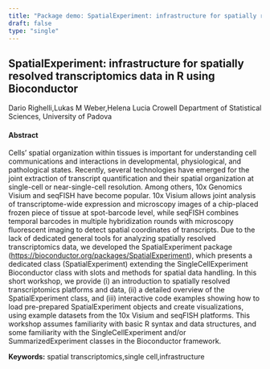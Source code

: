 ```yaml
---
title: "Package demo: SpatialExperiment: infrastructure for spatially resolved transcriptomics data in R using Bioconductor"
draft: false
type: "single"
---
```


## SpatialExperiment: infrastructure for spatially resolved transcriptomics data in R using Bioconductor
Dario Righelli,Lukas M Weber,Helena Lucia Crowell
Department of Statistical Sciences, University of Padova
#### Abstract

Cells’ spatial organization within tissues is important for understanding cell communications and interactions in developmental, physiological, and pathological states. Recently, several technologies have emerged for the joint extraction of transcript quantification and their spatial organization at single-cell or near-single-cell resolution. Among others, 10x Genomics Visium and seqFISH have become popular. 10x Visium allows joint analysis of transcriptome-wide expression and microscopy images of a chip-placed frozen piece of tissue at spot-barcode level, while seqFISH combines temporal barcodes in multiple hybridization rounds with microscopy fluorescent imaging to detect spatial coordinates of transcripts. Due to the lack of dedicated general tools for analyzing spatially resolved transcriptomics data, we developed the SpatialExperiment package (https://bioconductor.org/packages/SpatialExperiment), which presents a dedicated class (SpatialExperiment) extending the SingleCellExperiment Bioconductor class with slots and methods for spatial data handling. 
In this short workshop, we provide (i) an introduction to spatially resolved transcriptomics platforms and data, (ii) a detailed overview of the SpatialExperiment class, and (iii) interactive code examples showing how to load pre-prepared SpatialExperiment objects and create visualizations, using example datasets from the 10x Visium and seqFISH platforms. This workshop assumes familiarity with basic R syntax and data structures, and some familiarity with the SingleCellExperiment and/or SummarizedExperiment classes in the Bioconductor framework.



**Keywords:** spatial transcriptomics,single cell,infrastructure
